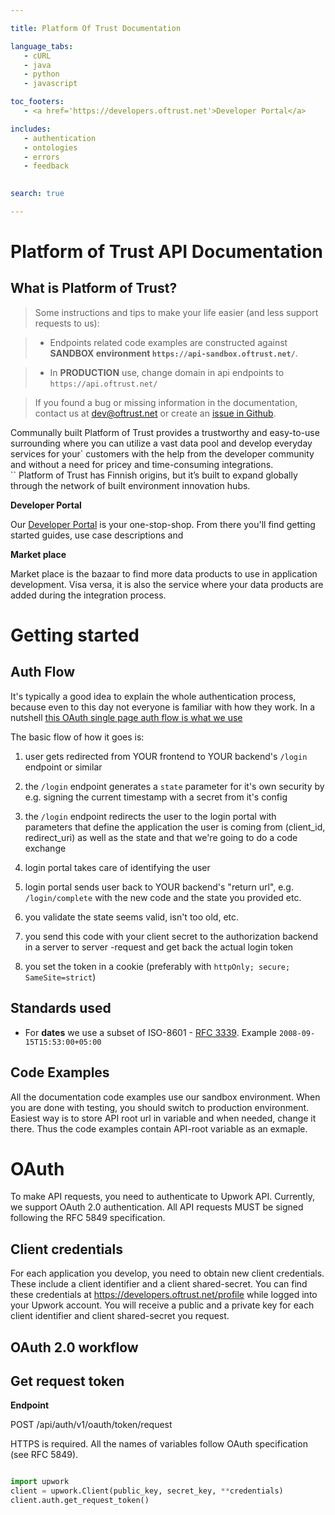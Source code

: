 ```yaml
--- 

title: Platform Of Trust Documentation 

language_tabs: 
   - cURL 
   - java
   - python
   - javascript

toc_footers: 
   - <a href='https://developers.oftrust.net'>Developer Portal</a> 

includes: 
   - authentication
   - ontologies
   - errors 
   - feedback
   

search: true 

--- 
```



# Platform of Trust API Documentation


## What is Platform of Trust?

> Some instructions and tips to make your life easier (and less support requests to us): 

> - Endpoints related code examples are constructed against **SANDBOX environment `https://api-sandbox.oftrust.net/`**. 

> - In **PRODUCTION** use, change domain in api endpoints to `https://api.oftrust.net/`

> If you found a bug or missing information in the documentation, contact us at dev@oftrust.net or create an [issue in Github](https://github.com/PlatformOfTrust/docs/issues/new). 



Communally built Platform of Trust provides a trustworthy and easy-to-use surrounding where you can utilize a vast data pool and develop everyday services for your`
customers with the help from the developer community and without a need for pricey and time-consuming integrations.  
``
Platform of Trust has Finnish origins, but it’s built to expand globally through the network of built environment innovation hubs.

**Developer Portal**

Our [Developer Portal](https://developers.oftrust.net) is your one-stop-shop. From there you'll find getting started guides, use case descriptions and 

**Market place**

Market place is the bazaar to find more data products to use in application development. Visa versa, it is also the service where your data products are added during the integration process. 

# Getting started

## Auth Flow

It's typically a good idea to explain the whole authentication process, because even to this day not everyone is familiar with how they work. In a nutshell [this OAuth single page auth flow is what we use](https://www.oauth.com/oauth2-servers/single-page-apps/#authorization)

The basic flow of how it goes is:

1. user gets redirected from YOUR frontend to YOUR backend's `/login` endpoint or similar

2. the `/login` endpoint generates a `state` parameter for it's own security by e.g. signing the current timestamp with a secret from it's config

3. the `/login` endpoint redirects the user to the login portal with parameters that define the application the user is coming from (client_id, redirect_uri) as well as the state and that we're going to do a code exchange

4. login portal takes care of identifying the user

5. login portal sends user back to YOUR backend's "return url", e.g. `/login/complete` with the new code and the state you provided etc.

6. you validate the state seems valid, isn't too old, etc.

7. you send this code with your client secret to the authorization backend in a server to server -request and get back the actual login token

8. you set the token in a cookie (preferably with `httpOnly; secure; SameSite=strict`)


## Standards used

* For **dates** we use a subset of ISO-8601 - [RFC 3339](https://www.ietf.org/rfc/rfc3339.txt). Example <code>2008-09-15T15:53:00+05:00</code>

## Code Examples 

<aside class="warning">
All the documentation code examples use our sandbox environment. When you are done with testing, you should switch to production environment. Easiest way is to store API root url in variable and when needed, change it there. Thus the code examples contain API-root variable as an exmaple. 
</aside>


# OAuth

To make API requests, you need to authenticate to Upwork API. Currently, we support OAuth 2.0 authentication. All API requests MUST be signed following the RFC 5849 specification.


## Client credentials

For each application you develop, you need to obtain new client credentials. These include a client identifier and a client shared-secret. You can find these credentials at https://developers.oftrust.net/profile while logged into your Upwork account. You will receive a public and a private key for each client identifier and client shared-secret you request.


## OAuth 2.0 workflow

## Get request token

**Endpoint**

POST /api/auth/v1/oauth/token/request

HTTPS is required. All the names of variables follow OAuth specification (see RFC 5849).

```python

import upwork
client = upwork.Client(public_key, secret_key, **credentials)
client.auth.get_request_token()

```

